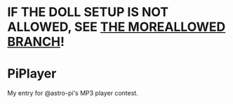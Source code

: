 # IF THE DOLL SETUP IS NOT ALLOWED, SEE [THE MOREALLOWED BRANCH](https://github.com/Mstrodl/PiPlayer/tree/MoreAllowed)!
# PiPlayer
My entry for @astro-pi's MP3 player contest.
